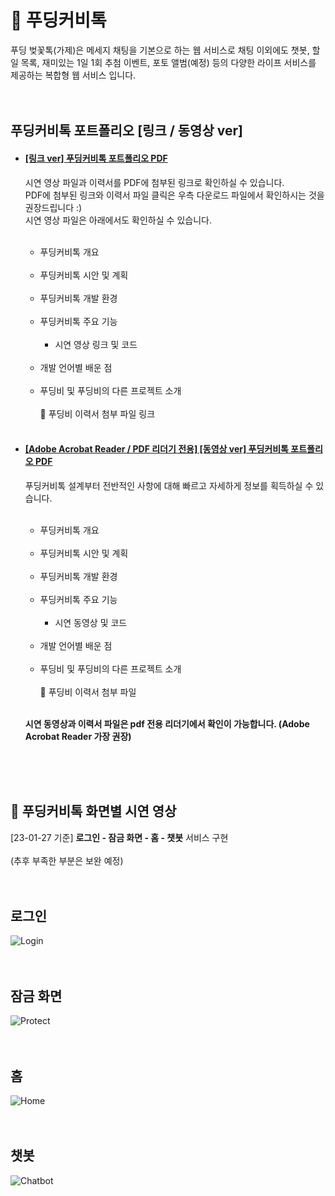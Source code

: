 # 🍮 푸딩커비톡
푸딩 벚꽃톡(가제)은 메세지 채팅을 기본으로 하는 웹 서비스로
채팅 이외에도 챗봇, 할 일 목록, 재미있는 1일 1회 추첨 이벤트, 포토 앨범(예정) 등의
다양한 라이프 서비스를 제공하는 복합형 웹 서비스 입니다.<br/> <br/> <br/> 


## 푸딩커비톡 포트폴리오 [링크 / 동영상 ver]

- #### [[링크 ver] 푸딩커비톡 포트폴리오 PDF](https://github.com/chamypuppy/2023-app-platform/blob/ea44fe092b2affdb4124a54ab61736b98d49ed5d/pdf/%5B%EC%B5%9C%EC%A2%85%5D(%EB%A7%81%ED%81%ACver)%ED%91%B8%EB%94%A9%20%EC%BB%A4%EB%B9%84%ED%86%A1_%ED%8F%AC%ED%8A%B8%ED%8F%B4%EB%A6%AC%EC%98%A4-%EB%B0%95%EB%B3%B4%EC%98%81.pdf)
  시연 영상 파일과 이력서를 PDF에 첨부된 링크로 확인하실 수 있습니다.<br/>
  PDF에 첨부된 링크와 이력서 파일 클릭은 우측 다운로드 파일에서 확인하시는 것을 권장드립니다 :)<br/>
  시연 영상 파일은 아래에서도 확인하실 수 있습니다. <br/> <br/>
  
  - 푸딩커비톡 개요<br/><br/>
  - 푸딩커비톡 시안 및 계획<br/><br/>
  - 푸딩커비톡 개발 환경<br/><br/>
  - 푸딩커비톡 주요 기능 <br/><br/>
    - 시연 영상 링크 및 코드<br/><br/>
  - 개발 언어별 배운 점<br/><br/>
  - 푸딩비 및 푸딩비의 다른 프로젝트 소개 <br/><br/>
      🍮 푸딩비 이력서 첨부 파일 링크<br/><br/>
      
- ####  [[Adobe Acrobat Reader / PDF 리더기 전용] [동영상 ver] 푸딩커비톡 포트폴리오 PDF](https://github.com/chamypuppy/2023-app-platform/blob/dd22705cfec2e0e1c27aea4f573b0d6e98dcd01f/pdf/%5B%EB%8F%99%EC%98%81%EC%83%81ver%5D%ED%91%B8%EB%94%A9%20%EC%BB%A4%EB%B9%84%ED%86%A1__%ED%8F%AC%ED%8A%B8%ED%8F%B4%EB%A6%AC%EC%98%A4--%EB%B0%95%EB%B3%B4%EC%98%81.pdf)
  
  푸딩커비톡 설계부터 전반적인 사항에 대해 빠르고 자세하게 정보를 획득하실 수 있습니다.<br/> <br/>
  
  - 푸딩커비톡 개요<br/><br/>
  - 푸딩커비톡 시안 및 계획<br/><br/>
  - 푸딩커비톡 개발 환경<br/><br/>
  - 푸딩커비톡 주요 기능 <br/><br/>
    - 시연 동영상 및 코드<br/><br/>
  - 개발 언어별 배운 점<br/><br/>
  - 푸딩비 및 푸딩비의 다른 프로젝트 소개 <br/><br/>
      🍮 푸딩비 이력서 첨부 파일<br/><br/>



  **시연 동영상과 이력서 파일은 pdf 전용 리더기에서 확인이 가능합니다. (Adobe Acrobat Reader 가장 권장)**<br/> <br/> <br/>
  

  <br/> 

  


## 🍮 푸딩커비톡 화면별 시연 영상 <br/>
[23-01-27 기준] **로그인 - 잠금 화면 - 홈 - 챗봇** 서비스 구현 <br/> <br/>
(추후 부족한 부분은 보완 예정) <br/> <br/> <br/>

## 로그인

![Login](https://raw.githubusercontent.com/chamypuppy/2023-app-platform/98bf5060b1aa5663e51ee3a654802c7b1a4d9644/gif/1%20login.gif) <br/> <br/> <br/>

## 잠금 화면

![Protect](https://raw.githubusercontent.com/chamypuppy/2023-app-platform/98bf5060b1aa5663e51ee3a654802c7b1a4d9644/gif/2%20protect.gif) <br/> <br/> <br/>

## 홈

![Home](https://raw.githubusercontent.com/chamypuppy/2023-app-platform/98bf5060b1aa5663e51ee3a654802c7b1a4d9644/gif/3-1%20home(2).gif) <br/> <br/> <br/>

## 챗봇

![Chatbot](https://raw.githubusercontent.com/chamypuppy/2023-app-platform/98bf5060b1aa5663e51ee3a654802c7b1a4d9644/gif/4%20chatbot.gif) <br/> <br/> <br/>
